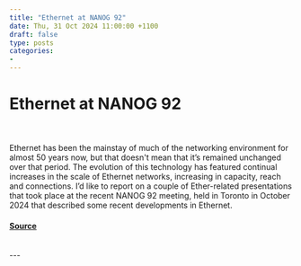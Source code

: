 ```yaml
---
title: "Ethernet at NANOG 92"
date: Thu, 31 Oct 2024 11:00:00 +1100
draft: false
type: posts
categories: 
- 
---
```

# Ethernet at NANOG 92

<br/>

<br/>
Ethernet has been the mainstay of much of the networking environment for almost 50 years now, but that doesn't mean that it’s remained unchanged over that period. The evolution of this technology has featured continual increases in the scale of Ethernet networks, increasing in capacity, reach and connections. I’d like to report on a couple of Ether-related presentations that took place at the recent NANOG 92 meeting, held in Toronto in October 2024 that described some recent developments in Ethernet.

#### [Source](https://www.potaroo.net/ispcol/2024-10/ethernet.html)

<br/>
---
